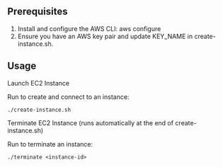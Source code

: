 ## Prerequisites

1.	Install and configure the AWS CLI:
aws configure
2.	Ensure you have an AWS key pair and update KEY_NAME in create-instance.sh.

## Usage

Launch EC2 Instance

Run to create and connect to an instance:
```
./create-instance.sh
```

Terminate EC2 Instance (runs automatically at the end of create-instance.sh)

Run to terminate an instance:
```
./terminate <instance-id>
```
